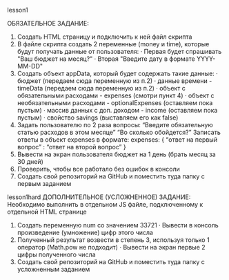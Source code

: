 lesson1

ОБЯЗАТЕЛЬНОЕ ЗАДАНИЕ:
1) Создать HTML страницу и подключить к ней файл скрипта
2) В файле скрипта создать 2 переменные (money и time), которые будут получать данные от пользователя:
·      Первая будет спрашивать "Ваш бюджет на месяц?"
·      Вторая "Введите дату в формате YYYY-MM-DD"
3) Создать объект appData, который будет содержать такие данные:
·      бюджет (передаем сюда переменную из п.2)
·      данные времени - timeData (передаем сюда переменную из п.2)
·      объект с обязательными расходами - expenses (смотри пункт 4)
·      объект с необязательными расходами - optionalExpenses (оставляем пока пустым)
·      массив данных с доп. доходом - income (оставляем пока пустым)
·      свойство savings (выставляем его как false)
4) Задать пользователю по 2 раза вопросы:
    “Введите обязательную статью расходов в этом месяце”
    “Во сколько обойдется?”
    Записать ответы в объект expenses в формате: 
    expenses: {
    “ответ на первый вопрос” : “ответ на второй вопрос”
    }
5) Вывести на экран пользователя бюджет на 1 день (брать месяц за 30 дней)
6) Проверить, чтобы все работало без ошибок в консоли
7) Создать свой репозиторий на GitHub и поместить туда папку с первым заданием

lesson1hard
ДОПОЛНИТЕЛЬНОЕ (УСЛОЖНЕННОЕ) ЗАДАНИЕ:
Необходимо выполнить в отдельном JS файле, подключенному к отдельной HTML странице
1) Создать переменную num со значением 33721
·        Вывести в консоль произведение (умножение) цифр этого числа
2) Полученный результат возвести в степень 3, используя только 1 оператор (Math.pow не подходит)
·        Вывести на экран первые 2 цифры полученного числа
3) Создать свой репозиторий на GitHub и поместить туда папку с усложненным заданием
